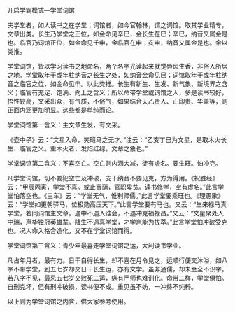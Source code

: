 开启学霸模式—学堂词馆

夫学堂者，如人读书之在学堂；词馆者，如今官翰林，谓之词馆。取其学业精专，文章出类。长生乃学堂之正位，如金命见辛巳，金长生在巳；辛巳，纳音又属金是也。临官乃词馆正位，如金命见壬申，金临官在申；亥申，纳音又属金是也。余以类推。

学堂词馆，皆以学习读书之地命名，两个名字光读起来就觉唇齿生香，非俗人所居之地。学堂取年干或年柱纳音之长生之处，如纳音金命见巳；词馆取年干或年柱纳音之临官之位，如金命见申。以此类推。长生有新生、生发、新气象、新境界之含义；临官有充足、饱满、向上之含义；所以命带学堂或词馆之人，多是读书较好，悟性较高，文采出众，有气质，不俗气，如果结合天乙贵人、正印贵、华盖等，则正面内涵更加明显。这些都是单纯而论。

学堂词馆第一含义：主文章生发，有文采。

《壶中子》云：“文星入命，笑班马之无才。”注云：“乙亥丁巳为文星，是取木火长生、临官之义。重木火者，发焰红绿，文章之象也。”

学堂词馆第二含义：不喜空亡。空亡则内涵大减，徒有虚名。要生旺。怕冲克。

凡学堂词馆，切不要犯空亡及冲破，支干纳音不要见克，方为得用。《祝胜经》云：“甲辰丙寅，学堂不真。或止富荫，官职卑贫。读书修学，空有虚名。”此言学堂怕落空也。《三车》云：“学堂无气，惟利师儒。”此言学堂要乘旺也。《理愚歌》云：“学堂如更朝驿马，位极勋高压天下。”此言学堂要有马也。又云：“生来禄马真学堂，若同词馆主文章。遇中不遇人谁会，不遇冲克福禄昌。”又云：“文星聚处人中瑞，声华独冠英雄辈。降生不遇真学堂，才学岂能为拔萃。”此言学堂怕冲破受克也。况人命入格合造化，又不在学堂词馆而得。

学堂词馆第三含义：青少年最喜走学堂词馆之运，大利读书学业。

凡占年月者，最有力。日干自得长生，却不喜在月令见之，运顺行便交沐浴，如八字不带学堂，到五七岁却交日干长生运，亦有文学。虽非通儒，却未至全不识字。若八字不见，最忌五七岁交败死二运，纵有严师也难训化。命带二样，学堂俱怕。自刑克坏，但有刑冲破损，读书便不成。重见虽不妨，一冲终不纯粹。

以上则为学堂词馆之内含，供大家参考使用。

